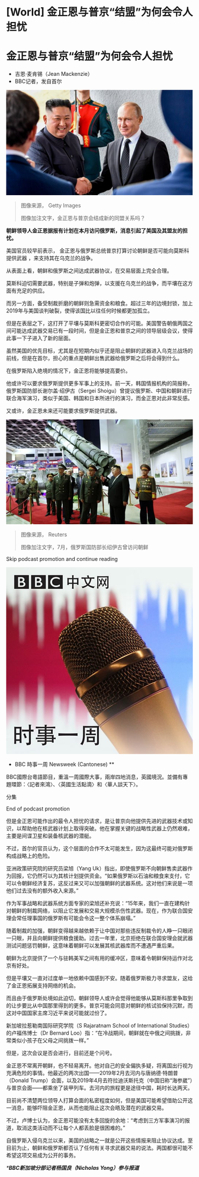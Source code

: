 # [World] 金正恩与普京“结盟”为何会令人担忧

#  金正恩与普京“结盟”为何会令人担忧

  * 吉恩·麦肯锡（Jean Mackenzie） 
  * BBC记者，发自首尔 


![金正恩和普京](_130988188_gettyimages-1139184633.jpg)

> 图像来源，  Getty Images
>
> 图像加注文字，金正恩与普京会结成新的同盟关系吗？

**朝鲜领导人金正恩据报有计划在本月访问俄罗斯，消息引起了美国及其盟友的担忧。**

美国官员较早前表示， 金正恩与俄罗斯总统普京打算讨论朝鲜是否可能向莫斯科提供武器  ，来支持其在乌克兰的战争。

从表面上看，朝鲜和俄罗斯之间达成武器协议，在交易层面上完全合理。

莫斯科迫切需要武器，特别是子弹和炮弹，以支援在乌克兰的战争，而平壤在这方面有充足的供应。

而另一方面，备受制裁折磨的朝鲜则急需资金和粮食。超过三年的边境封锁，加上2019年与美国谈判破裂，使得该国比以往任何时候都更加孤立。

但是在表层之下，这打开了平壤与莫斯科更密切合作的可能。美国警告朝俄两国之间可能达成武器交易已有一段时间，但是金正恩和普京之间的领导层级会议，使得此事一下子进入了新的层面。

虽然美国的优先目标，尤其是在短期内似乎还是阻止朝鲜的武器进入乌克兰战场的前线，但是在首尔，担心的重点是朝鲜出售武器给俄罗斯之后将会得到什么。

在俄罗斯陷入绝境的情况下，金正恩将能够提高要价。

他或许可以要求俄罗斯提供更多军事上的支持。前一天，韩国情报机构的简报称，俄罗斯国防部长谢尔盖·绍伊古（Sergei Shoigu）曾提议俄罗斯、中国和朝鲜进行联合海军演习，类似于美国、韩国和日本所进行的演习，而金正恩对此非常反感。

又或许，金正恩未来还可能要求俄罗斯提供武器。

![朝鲜领导人金正恩和俄罗斯国防部长谢尔盖·绍伊古](_130528940_307f39408d6a1e396318a541f2714c794bbfa4f8.jpg)

> 图像来源，  Reuters
>
> 图像加注文字，7月，俄罗斯国防部长绍伊古曾访问朝鲜

Skip podcast promotion and continue reading

![BBC 時事一周 Newsweek \(Cantonese\)](p02h1mg5.jpg)

* BBC 時事一周 Newsweek (Cantonese)   **

BBC國際台粵語節目，重溫一周國際大事，兩岸四地消息，英國境況。並備有專題環節：〈記者來鴻〉、〈英國生活點滴〉和〈華人談天下〉。

分集

End of podcast promotion

但是金正恩可能作出的最令人担忧的请求，是让普京向他提供先进的武器技术或知识，以帮助他在核武器计划上取得突破。他在掌握关键的战略性武器上仍然艰难，主要是间谍卫星和装备核武器的潜艇。

不过，首尔的官员认为，这个层面的合作不太可能发生，因为这最终可能对俄罗斯构成战略上的危险。

亚洲政策研究院的研究员梁旭（Yang Uk）指出，即使俄罗斯不向朝鲜售卖武器作为回报，它仍然可以为其核计划提供资金。“如果俄罗斯以石油和粮食来支付，它可以令朝鲜经济复苏，这反过来又可以加强朝鲜的武器系统。这对他们来说是一项他们过去没有的额外收入来源。”

作为军事战略和武器系统方面专家的梁旭还补充说：“15年来，我们一直在建构针对朝鲜的制裁网络，以阻止它发展和交易大规模杀伤性武器。现在，作为联合国安理会常任理事国的俄罗斯有可能会令这一整个体系崩塌。”

随着制裁的加强，朝鲜变得越来越依赖于让中国对那些违反制裁令的人睁一只眼闭一只眼，并且向朝鲜提供粮食援助。过去一年里，北京拒绝在联合国安理会就武器测试问题惩罚朝鲜，这意味着朝鲜可以发展其核武器库而不遭遇严重后果。

朝鲜为北京提供了一个与驻韩美军之间有用的缓冲区，意味着令朝鲜保持运作对北京有好处。

但是平壤又一直对过度单一地依赖中国感到不安。随着俄罗斯极力寻求盟友，这给了金正恩拓展支持网络的机会。

而且由于俄罗斯处境如此迫切，朝鲜领导人或许会觉得他能够从莫斯科那里争取到的让步要比从中国那里得到的更多。普京可能会同意对朝鲜的核试验保持沉默，而这对中国国家主席习近平来说可能就过份了。

新加坡拉惹勒南国际研究学院（S Rajaratnam School of International Studies）的卢福伟博士（Dr Bernard Loo）指：“在冷战期间，朝鲜就在中俄之间挑拨，非常类似小孩子在父母之间挑拨一样。”

但是，这次会议是否会进行，目前还是个问号。

金正恩不常离开朝鲜，也不轻易离开。他对自己的安全偏执多疑，将离国出行视为充满危险的事情。他最近的两次出国——2019年2月去河内与唐纳德·特朗普（Donald Trump）会面，以及2019年4月去符拉迪沃斯托克（中国旧称“海参崴”）与普京会面——都乘坐了装甲列车。去河内的旅程更是途径中国，耗时长达两天。

目前尚不清楚两位领导人打算会面的私密程度如何，但是美国可能希望借助公开这一消息，能够吓阻金正恩，从而也能阻止这次会晤及潜在的武器交易。

不过，卢博士认为，金正恩可能没有太多回旋的余地：“考虑到三方军事演习的报道，取消这类活动而不让每个人都丢脸是很困难的。”

自俄罗斯入侵乌克兰以来，美国的战略之一就是公开这些情报来阻止协议达成。至目前为止，朝鲜和俄罗斯都否认了任何有关寻求武器交易的说法。两国都很可能不希望这项交易成为公开的事务。

_***BBC新加坡分部记者杨国良（Nicholas Yong）参与报道**_


